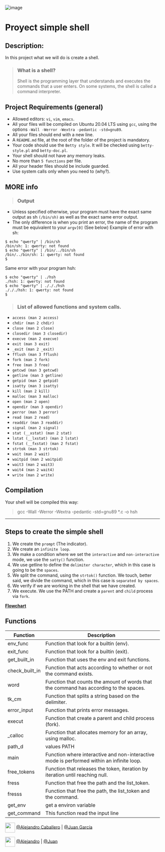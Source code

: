 ![image](https://user-images.githubusercontent.com/106556798/184210844-03fd5274-8018-4764-bbb1-c4f654454d14.png)
# Proyect simple shell
## Description:
In this project what we will do is create a shell.
> ### What is a shell?
> Shell is the programming layer that understands and executes the commands that a user enters. On some systems, the shell is called a command interpreter. 

## Project Requirements (general)
* Allowed editors: ```vi```, ```vim```, ```emacs```.
* All your files will be compiled on Ubuntu 20.04 LTS using ```gcc```, using the options ```-Wall -Werror -Wextra -pedantic -std=gnu89```.
* All your files should end with a new line.
* A ```README.md``` file, at the root of the folder of the project is mandatory.
* Your code should use the ```Betty style```. It will be checked using ```betty-style.pl``` and ```betty-doc.pl```.
* Your shell should not have any memory leaks.
* No more than ```5 functions``` per file.
* All your header files should be include guarded.
* Use system calls only when you need to (why?).

## MORE info
> ### Output
* Unless specified otherwise, your program must have the exact same output as sh ```(/bin/sh)``` as well as the exact same error output.
* The only difference is when you print an error, the name of the program must be equivalent to your ```argv[0]``` (See below)
Example of error with sh:
```
$ echo "qwerty" | /bin/sh
/bin/sh: 1: qwerty: not found
$ echo "qwerty" | /bin/../bin/sh
/bin/../bin/sh: 1: qwerty: not found
$
```
Same error with your program hsh:
```
$ echo "qwerty" | ./hsh
./hsh: 1: qwerty: not found
$ echo "qwerty" | ./././hsh
./././hsh: 1: qwerty: not found
$
```
> ### List of allowed functions and system calls.
* ```access (man 2 access)```
* ```chdir (man 2 chdir)```
* ```close (man 2 close)```
* ```closedir (man 3 closedir)```
* ```execve (man 2 execve)```
* ```exit (man 3 exit)```
* ```_exit (man 2 _exit)```
* ```fflush (man 3 fflush)```
* ```fork (man 2 fork)```
* ```free (man 3 free)```
* ```getcwd (man 3 getcwd)```
* ```getline (man 3 getline)```
* ```getpid (man 2 getpid)```
* ```isatty (man 3 isatty)```
* ```kill (man 2 kill)```
* ```malloc (man 3 malloc)```
* ```open (man 2 open)```
* ```opendir (man 3 opendir)```
* ```perror (man 3 perror)```
* ```read (man 2 read)```
* ```readdir (man 3 readdir)```
* ```signal (man 2 signal)```
* ```stat (__xstat) (man 2 stat)```
* ```lstat (__lxstat) (man 2 lstat)```
* ```fstat (__fxstat) (man 2 fstat)```
* ```strtok (man 3 strtok)```
* ```wait (man 2 wait)```
* ```waitpid (man 2 waitpid)```
* ```wait3 (man 2 wait3)```
* ```wait4 (man 2 wait4)```
* ```write (man 2 write)```

## Compilation
Your shell will be compiled this way:
> gcc -Wall -Werror -Wextra -pedantic -std=gnu89 *.c -o hsh

___

## Steps to create the simple shell
1. We create the ```prompt``` (The indicator).
2. We create an ```infinite loop```.
3. We make a condition where we set the ```interactive``` and ```non-interactive``` mode, we use the ```satty()``` function.
4. We use getline to define the ```delimiter character```, which in this case is going to be the ```spaces```.
5. We split the command, using the ```strtok()``` function. We touch, better said, we divide the command, which in this case is ```separated by spaces```.
6. We verify if we are working in the shell that we have created.
7. We execute. We use the PATH and create a ```parent``` and ```child``` process via ```fork```.

[**Flowchart**](https://miro.com/welcomeonboard/Y2NFcFdoN2Vrckl0bnFoSWFUMDduOFM5TlVXc3Rydk5PZmNIZFVuMWJ6MkhOSUFlalZrRlJsYnhwTlVHZ2NmUnwzNDU4NzY0NTMwNjg0MzUwOTM1?share_link_id=28254165061)

## Functions

| Function | Description |
| ------ | ------|
| env_func | Function that look for a builtin (env). |
| exit_func | Function that look for a builtin (exit). |
| get_built_in | Function that uses the env and exit functions. |
| check_built_in | Function that acts according to whether or not the command exists. |
| word | Function that counts the amount of words that the command has according to the spaces. |
| tk_cm | Function that splits a string based on the delimiter. |
| error_input | Function that prints error messages. |
| execut | Function that create a parent and child process (fork). |
| _calloc |  Function that allocates memory for an array, using malloc. |
| path_d | values PATH |
| main | Function where interactive and non-interactive mode is performed within an infinite loop. |
| free_tokens | Function that releases the token, iteration by iteration until reaching null. |
| fress | Function that free the path and the list_token. |
| fresss | Function that free the path, the list_token and the command. |
| get_env | get a environ variable |
| get_command | This function read the input line |


<a href = 'https://www.github.com/Crisgrva'> <img width = '32px' align= 'center' src="https://raw.githubusercontent.com/rahulbanerjee26/githubAboutMeGenerator/main/icons/github.svg"/></a> [@Alejandro Caballero](https://github.com/Caballero018) | [@Juan García](https://github.com/JuanGarcia0418)

<a href = 'https://www.twitter.com/crisgrvc'> <img width = '32px' align= 'center' src="https://raw.githubusercontent.com/rahulbanerjee26/githubAboutMeGenerator/main/icons/twitter.svg"/></a> [@Alejandro](https://twitter.com/Alejand51178128) | [@Juan]()
